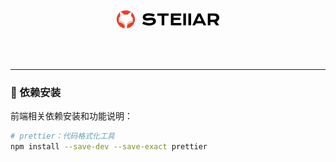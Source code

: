 <!--suppress HtmlDeprecatedAttribute -->
<br>

<div align="center">
  <img height="30" src="./images/logo.png"/>
</div>

<br>

<p align="center">
  <a>
    <img src="https://img.shields.io/badge/-React-blue?style=flat-square&logo=react&logoColor=white" alt="">
  </a>
  <a>
    <img src="https://img.shields.io/badge/-Ant Design-blue?style=flat-square&logo=antdesign&logoColor=white" alt="">
  </a>
</p>

<hr>

### 🎉 依赖安装

前端相关依赖安装和功能说明：

```bash
# prettier：代码格式化工具
npm install --save-dev --save-exact prettier
```
